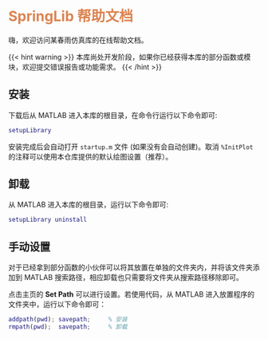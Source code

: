 # <font color="#DD8452"> SpringLib 帮助文档 </font>

嗨，欢迎访问某春雨仿真库的在线帮助文档。

{{< hint warning >}}
本库尚处开发阶段，如果你已经获得本库的部分函数或模块，欢迎提交错误报告或功能需求。
{{< /hint >}}

## 安装

下载后从 MATLAB 进入本库的根目录，在命令行运行以下命令即可:

```MATLAB
setupLibrary
```

安装完成后会自动打开 `startup.m` 文件 (如果没有会自动创建)。取消 `%InitPlot` 的注释可以使用本仓库提供的默认绘图设置（推荐）。

## 卸载

从 MATLAB 进入本库的根目录，运行以下命令即可:

```MATLAB
setupLibrary uninstall
```

## 手动设置

对于已经拿到部分函数的小伙伴可以将其放置在单独的文件夹内，并将该文件夹添加到 MATLAB 搜索路径，相应卸载也只需要将文件夹从搜索路径移除即可。

点击主页的 __Set Path__ 可以进行设置。若使用代码，从 MATLAB 进入放置程序的文件夹中，运行以下命令即可：

```MATLAB
addpath(pwd); savepath;     % 安装
rmpath(pwd);  savepath;     % 卸载
```
